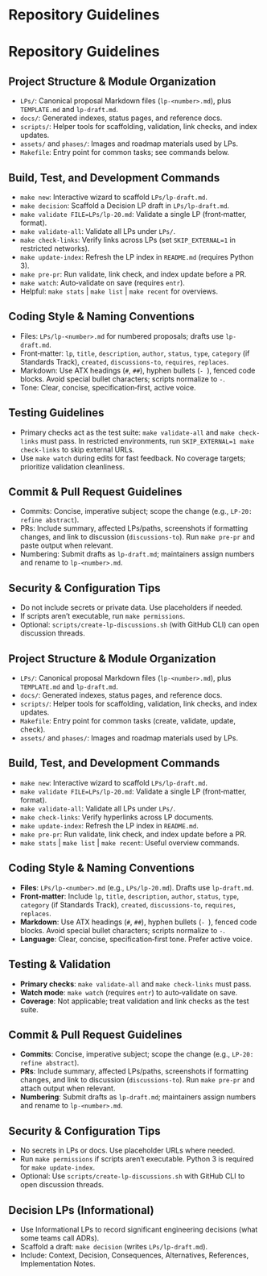 # Repository Guidelines
# Repository Guidelines

## Project Structure & Module Organization
- `LPs/`: Canonical proposal Markdown files (`lp-<number>.md`), plus `TEMPLATE.md` and `lp-draft.md`.
- `docs/`: Generated indexes, status pages, and reference docs.
- `scripts/`: Helper tools for scaffolding, validation, link checks, and index updates.
- `assets/` and `phases/`: Images and roadmap materials used by LPs.
- `Makefile`: Entry point for common tasks; see commands below.

## Build, Test, and Development Commands
- `make new`: Interactive wizard to scaffold `LPs/lp-draft.md`.
- `make decision`: Scaffold a Decision LP draft in `LPs/lp-draft.md`.
- `make validate FILE=LPs/lp-20.md`: Validate a single LP (front‑matter, format).
- `make validate-all`: Validate all LPs under `LPs/`.
- `make check-links`: Verify links across LPs (set `SKIP_EXTERNAL=1` in restricted networks).
- `make update-index`: Refresh the LP index in `README.md` (requires Python 3).
- `make pre-pr`: Run validate, link check, and index update before a PR.
- `make watch`: Auto‑validate on save (requires `entr`).
- Helpful: `make stats` | `make list` | `make recent` for overviews.

## Coding Style & Naming Conventions
- Files: `LPs/lp-<number>.md` for numbered proposals; drafts use `lp-draft.md`.
- Front‑matter: `lp`, `title`, `description`, `author`, `status`, `type`, `category` (if Standards Track), `created`, `discussions-to`, `requires`, `replaces`.
- Markdown: Use ATX headings (`#`, `##`), hyphen bullets (`- `), fenced code blocks. Avoid special bullet characters; scripts normalize to `-`.
- Tone: Clear, concise, specification‑first, active voice.

## Testing Guidelines
- Primary checks act as the test suite: `make validate-all` and `make check-links` must pass. In restricted environments, run `SKIP_EXTERNAL=1 make check-links` to skip external URLs.
- Use `make watch` during edits for fast feedback. No coverage targets; prioritize validation cleanliness.

## Commit & Pull Request Guidelines
- Commits: Concise, imperative subject; scope the change (e.g., `LP-20: refine abstract`).
- PRs: Include summary, affected LPs/paths, screenshots if formatting changes, and link to discussion (`discussions-to`). Run `make pre-pr` and paste output when relevant.
- Numbering: Submit drafts as `lp-draft.md`; maintainers assign numbers and rename to `lp-<number>.md`.

## Security & Configuration Tips
- Do not include secrets or private data. Use placeholders if needed.
- If scripts aren’t executable, run `make permissions`.
- Optional: `scripts/create-lp-discussions.sh` (with GitHub CLI) can open discussion threads.
## Project Structure & Module Organization
- `LPs/`: Canonical proposal Markdown files (`lp-<number>.md`), plus `TEMPLATE.md` and `lp-draft.md`.
- `docs/`: Generated indexes, status pages, and reference docs.
- `scripts/`: Helper tools for scaffolding, validation, link checks, and index updates.
- `Makefile`: Entry point for common tasks (create, validate, update, check).
- `assets/` and `phases/`: Images and roadmap materials used by LPs.

## Build, Test, and Development Commands
- `make new`: Interactive wizard to scaffold `LPs/lp-draft.md`.
- `make validate FILE=LPs/lp-20.md`: Validate a single LP (front‑matter, format).
- `make validate-all`: Validate all LPs under `LPs/`.
- `make check-links`: Verify hyperlinks across LP documents.
- `make update-index`: Refresh the LP index in `README.md`.
- `make pre-pr`: Run validate, link check, and index update before a PR.
- `make stats` | `make list` | `make recent`: Useful overview commands.

## Coding Style & Naming Conventions
- **Files**: `LPs/lp-<number>.md` (e.g., `LPs/lp-20.md`). Drafts use `lp-draft.md`.
- **Front‑matter**: Include `lp`, `title`, `description`, `author`, `status`, `type`, `category` (if Standards Track), `created`, `discussions-to`, `requires`, `replaces`.
- **Markdown**: Use ATX headings (`#`, `##`), hyphen bullets (`- `), fenced code blocks. Avoid special bullet characters; scripts normalize to `-`.
- **Language**: Clear, concise, specification‑first tone. Prefer active voice.

## Testing & Validation
- **Primary checks**: `make validate-all` and `make check-links` must pass.
- **Watch mode**: `make watch` (requires `entr`) to auto‑validate on save.
- **Coverage**: Not applicable; treat validation and link checks as the test suite.

## Commit & Pull Request Guidelines
- **Commits**: Concise, imperative subject; scope the change (e.g., `LP-20: refine abstract`).
- **PRs**: Include summary, affected LPs/paths, screenshots if formatting changes, and link to discussion (`discussions-to`). Run `make pre-pr` and attach output when relevant.
- **Numbering**: Submit drafts as `lp-draft.md`; maintainers assign numbers and rename to `lp-<number>.md`.

## Security & Configuration Tips
- No secrets in LPs or docs. Use placeholder URLs where needed.
- Run `make permissions` if scripts aren’t executable. Python 3 is required for `make update-index`.
- Optional: Use `scripts/create-lp-discussions.sh` with GitHub CLI to open discussion threads.

## Decision LPs (Informational)
- Use Informational LPs to record significant engineering decisions (what some teams call ADRs).
- Scaffold a draft: `make decision` (writes `LPs/lp-draft.md`).
- Include: Context, Decision, Consequences, Alternatives, References, Implementation Notes.

